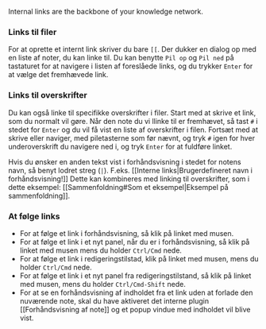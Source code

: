 Internal links are the backbone of your knowledge network.

### Links til filer

For at oprette et internt link skriver du bare `[[`. Der dukker en dialog op med en liste af noter, du kan linke til. Du kan benytte `Pil op` og `Pil ned` på tastaturet for at navigere i listen af foreslåede links, og du trykker `Enter` for at vælge det fremhævede link.

### Links til overskrifter
Du kan også linke til specifikke overskrifter i filer. Start med at skrive et link, som du normalt vil gøre. Når den note du vi llinke til er fremhævet, så tast `#` i stedet for `Enter` og du vil få vist en liste af overskrifter i filen. Fortsæt med at skrive eller naviger, med piletasterne som før nævnt, og tryk `#` igen for hver underoverskrift du navigere ned i, og tryk `Enter` for at fuldføre linket.

Hvis du ønsker en anden tekst vist i forhåndsvisning i stedet for notens navn, så benyt lodret streg (`|`). F.eks. [[Interne links|Brugerdefineret navn i forhåndsvisning!]] Dette kan kombineres med linking til overskrifter, som i dette eksempel: [[Sammenfoldning#Som et eksempel|Eksempel på sammenfoldning]].

### At følge links
- For at følge et link i forhåndsvisning, så klik på linket med musen.
- For at følge et link i et nyt panel, når du er i forhåndsvisning, så klik på linket med musen mens du holder `Ctrl/Cmd` nede.
- For at følge et link i redigeringstilstad, klik på linket med musen, mens du holder `Ctrl/Cmd` nede.
- For at følge et link i et nyt panel fra redigeringstilstand, så klik på linket med musen, mens du holder `Ctrl/Cmd-Shift` nede.
- For at se en forhåndsvisning af indholdet fra et link uden at forlade den nuværende note, skal du have aktiveret det interne plugin [[Forhåndsvisning af note]] og et popup vindue med indholdet vil blive vist.
